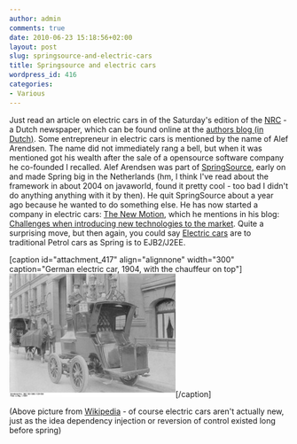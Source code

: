 ```yaml
---
author: admin
comments: true
date: 2010-06-23 15:18:56+02:00
layout: post
slug: springsource-and-electric-cars
title: Springsource and electric cars
wordpress_id: 416
categories:
- Various
---
```


Just read an article on electric cars in of the Saturday's edition of the [NRC](http://www.nrc.nl/) - a Dutch newspaper, which can be found online at the [authors blog (in Dutch)](http://weblogs.nrc.nl/luyendijk/2010/06/21/jeroen-pauw-als-rolmodel/). Some entrepreneur in electric cars is mentioned by the name of Alef Arendsen. The name did not immediately rang a bell, but when it was mentioned got his wealth after the sale of a opensource software company he co-founded I recalled. Alef Arendsen was part of [SpringSource](http://www.springsource.com/people/aarendsen), early on and made Spring big in the Netherlands (hm, I think I've read about the framework in about 2004 on javaworld, found it pretty cool - too bad I didn't do anything anything with it by then). He quit SpringSource about a year ago because he wanted to do something else.
He has now started a company in electric cars: [The  New Motion](http://www.thenewmotion.com/), which he mentions in his blog: [Challenges when introducing new technologies to the market](http://blog.arendsen.net/index.php/2010/06/09/challenges-when-introducing-new-technologies-to-the-market/). Quite a surprising move, but then again, you could say [Electric cars](http://en.wikipedia.org/wiki/Electric_car) are to traditional Petrol cars as Spring is to EJB2/J2EE.

[caption id="attachment_417" align="alignnone" width="300" caption="German electric car, 1904, with the chauffeur on top"][![](/wp-content/uploads/2010/06/Bundesarchiv_Bild_183-1990-1126-500_Kraftdroschke-300x223.jpg)](/wp-content/uploads/2010/06/Bundesarchiv_Bild_183-1990-1126-500_Kraftdroschke.jpg)[/caption]

(Above picture from [Wikipedia](http://en.wikipedia.org/wiki/Electric_car) - of course electric cars aren't actually new, just as the idea dependency injection or reversion of control existed long before spring)
